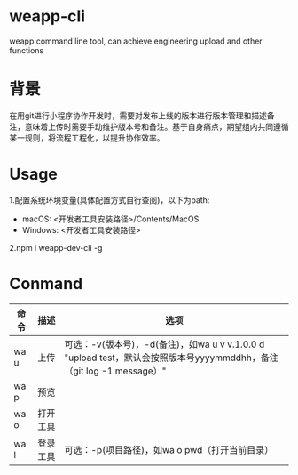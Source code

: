 # weapp-cli
weapp command line tool, can achieve engineering upload and other functions

# 背景
在用git进行小程序协作开发时，需要对发布上线的版本进行版本管理和描述备注，意味着上传时需要手动维护版本号和备注。基于自身痛点，期望组内共同遵循某一规则，将流程工程化，以提升协作效率。

# Usage
1.配置系统环境变量(具体配置方式自行查阅)，以下为path:
- macOS: <开发者工具安装路径>/Contents/MacOS
- Windows: <开发者工具安装路径>

2.npm i weapp-dev-cli -g

# Conmand

命令 | 描述 | 选项
---|---|---
wa u | 上传 | 可选：-v(版本号)，-d(备注)，如wa u v v.1.0.0 d "upload test，默认会按照版本号yyyymmddhh，备注（git log -1 message）"
wa p | 预览 | 
wa o | 打开工具 | 
wa l | 登录工具 | 可选：-p(项目路径)，如wa o pwd（打开当前目录）


